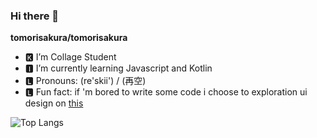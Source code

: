 ### Hi there 🌹


**tomorisakura/tomorisakura**

- 🅺 I’m Collage Student
- 🅸 I’m currently learning Javascript and Kotlin
- 🅻 Pronouns: (re'skii') / (再空)
- 🅻 Fun fact: if 'm bored to write some code i choose to exploration ui design on <a href="https://dribbble.com/grevimsx">this</a> <br>


![Top Langs](https://github-readme-stats.vercel.app/api/top-langs/?username=tomorisakura&layout=compact)
